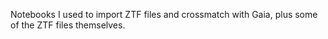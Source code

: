 Notebooks I used to import ZTF files and crossmatch with Gaia, plus some of the ZTF files themselves.
